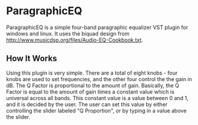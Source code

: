 # ParagraphicEQ

ParagraphicEQ is a simple four-band paragraphic equalizer VST plugin for windows and linux. It uses the biquad design from http://www.musicdsp.org/files/Audio-EQ-Cookbook.txt.


## How It Works

Using this plugin is very simple. There are a total of eight knobs - four knobs are used to set frequencies, and the other four control the the gain in dB. The Q Factor is proportional to the amount of gain. Basically, the Q Factor is equal to the amount of gain times a constant value which is universal across all bands. This constant value is a value between 0 and 1, and it is decided by the user. The user can set this value by either controlling the slider labeled "Q Proportion", or by typing in a value above the slider.